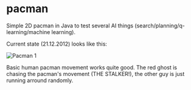 pacman
======

Simple 2D pacman in Java to test several AI things (search/planning/q-learning/machine learning).

Current state (21.12.2012) looks like this:

![Pacman 1][pcm1]

Basic human pacman movement works quite good. The red ghost is chasing the pacman's movement (THE STALKER!), the other guy is just running arround randomly.

[pcm1]: http://img16.imageshack.us/img16/2850/parkman.png "Pacman 1"